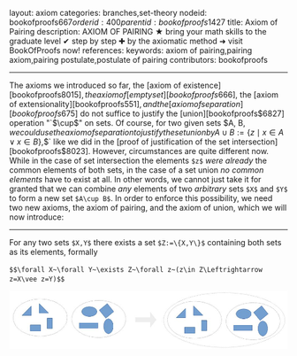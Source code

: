 layout: axiom
categories: branches,set-theory
nodeid: bookofproofs$667
orderid: 400
parentid: bookofproofs$1427
title: Axiom of Pairing
description: AXIOM OF PAIRING ★ bring your math skills to the graduate level ✔ step by step ✚ by the axiomatic method ➜ visit BookOfProofs now!
references: 
keywords: axiom of pairing,pairing axiom,pairing postulate,postulate of pairing
contributors: bookofproofs


---
The axioms we introduced so far, the [axiom of existence][bookofproofs$8015], the axiom of [empty set][bookofproofs$666], the [axiom of extensionality][bookofproofs$551], and the [axiom of separation][bookofproofs$675] do not suffice to justify the [union][bookofproofs$6827] operation "`$\cup$`" on sets. Of course, for two given sets `$A, B$`, we could use the axiom of separation to justify the set union by 
`$$A\cup B:=\{z\mid x\in A\vee x\in B \},$$`
like we did in the [proof of justification of the set intersection][bookofproofs$8023]. However, circumstances are quite different now. While in the case of set intersection the elements `$z$` _were already_ the common elements of both sets, in the case of a set union _no common elements_ have to exist at all. In other words, we cannot just take it for granted that we can combine _any_ elements of two _arbitrary_ sets `$X$` and `$Y$` to form a new set `$A\cup B$`. In order to enforce this possibility, we need two new axioms, the axiom of pairing, and the axiom of union, which we will now introduce:

---

For any two sets `$X,Y$` there exists a set `$Z:=\{X,Y\}$` containing both sets as its elements, formally

`$$\forall X~\forall Y~\exists Z~\forall z~(z\in Z\Leftrightarrow z=X\vee z=Y)$$`


![axiom3](https://github.com/bookofproofs/bookofproofs.github.io/blob/main/_sources/_assets/images/examples/axiom3.jpg?raw=true)

